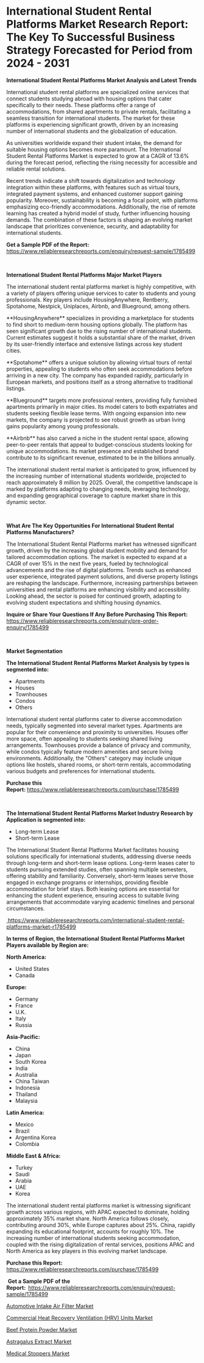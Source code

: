 <p><h1>International Student Rental Platforms Market Research Report: The Key To Successful Business Strategy Forecasted for Period from 2024 - 2031</h1></p><p><strong>International Student Rental Platforms Market Analysis and Latest Trends</strong></p>
<p><p>International student rental platforms are specialized online services that connect students studying abroad with housing options that cater specifically to their needs. These platforms offer a range of accommodations, from shared apartments to private rentals, facilitating a seamless transition for international students. The market for these platforms is experiencing significant growth, driven by an increasing number of international students and the globalization of education.</p><p>As universities worldwide expand their student intake, the demand for suitable housing options becomes more paramount. The International Student Rental Platforms Market is expected to grow at a CAGR of 13.6% during the forecast period, reflecting the rising necessity for accessible and reliable rental solutions. </p><p>Recent trends indicate a shift towards digitalization and technology integration within these platforms, with features such as virtual tours, integrated payment systems, and enhanced customer support gaining popularity. Moreover, sustainability is becoming a focal point, with platforms emphasizing eco-friendly accommodations. Additionally, the rise of remote learning has created a hybrid model of study, further influencing housing demands. The combination of these factors is shaping an evolving market landscape that prioritizes convenience, security, and adaptability for international students.</p></p>
<p><strong>Get a Sample PDF of the Report:&nbsp;</strong> <a href="https://www.reliableresearchreports.com/enquiry/request-sample/1785499?utm_campaign=37&utm_medium=2&utm_source=Github&utm_content=ia&utm_term=08102024&utm_id=international-student-rental-platforms">https://www.reliableresearchreports.com/enquiry/request-sample/1785499</a></p>
<p>&nbsp;</p>
<p><strong>International Student Rental Platforms Major Market Players</strong></p>
<p><p>The international student rental platforms market is highly competitive, with a variety of players offering unique services to cater to students and young professionals. Key players include HousingAnywhere, Rentberry, Spotahome, Nestpick, Uniplaces, Airbnb, and Blueground, among others.</p><p>**HousingAnywhere** specializes in providing a marketplace for students to find short to medium-term housing options globally. The platform has seen significant growth due to the rising number of international students. Current estimates suggest it holds a substantial share of the market, driven by its user-friendly interface and extensive listings across key student cities.</p><p>**Spotahome** offers a unique solution by allowing virtual tours of rental properties, appealing to students who often seek accommodations before arriving in a new city. The company has expanded rapidly, particularly in European markets, and positions itself as a strong alternative to traditional listings.</p><p>**Blueground** targets more professional renters, providing fully furnished apartments primarily in major cities. Its model caters to both expatriates and students seeking flexible lease terms. With ongoing expansion into new markets, the company is projected to see robust growth as urban living gains popularity among young professionals.</p><p>**Airbnb** has also carved a niche in the student rental space, allowing peer-to-peer rentals that appeal to budget-conscious students looking for unique accommodations. Its market presence and established brand contribute to its significant revenue, estimated to be in the billions annually.</p><p>The international student rental market is anticipated to grow, influenced by the increasing number of international students worldwide, projected to reach approximately 8 million by 2025. Overall, the competitive landscape is marked by platforms adapting to changing needs, leveraging technology, and expanding geographical coverage to capture market share in this dynamic sector.</p></p>
<p>&nbsp;</p>
<p><strong>What Are The Key Opportunities For International Student Rental Platforms Manufacturers?</strong></p>
<p><p>The International Student Rental Platforms market has witnessed significant growth, driven by the increasing global student mobility and demand for tailored accommodation options. The market is expected to expand at a CAGR of over 15% in the next five years, fueled by technological advancements and the rise of digital platforms. Trends such as enhanced user experience, integrated payment solutions, and diverse property listings are reshaping the landscape. Furthermore, increasing partnerships between universities and rental platforms are enhancing visibility and accessibility. Looking ahead, the sector is poised for continued growth, adapting to evolving student expectations and shifting housing dynamics.</p></p>
<p><strong>Inquire or Share Your Questions If Any Before Purchasing This Report:</strong> <a href="https://www.reliableresearchreports.com/enquiry/pre-order-enquiry/1785499?utm_campaign=37&utm_medium=2&utm_source=Github&utm_content=ia&utm_term=08102024&utm_id=international-student-rental-platforms">https://www.reliableresearchreports.com/enquiry/pre-order-enquiry/1785499</a></p>
<p>&nbsp;</p>
<p><strong>Market Segmentation</strong></p>
<p><strong>The International Student Rental Platforms Market Analysis by types is segmented into:</strong></p>
<p><ul><li>Apartments</li><li>Houses</li><li>Townhouses</li><li>Condos</li><li>Others</li></ul></p>
<p><p>International student rental platforms cater to diverse accommodation needs, typically segmented into several market types. Apartments are popular for their convenience and proximity to universities. Houses offer more space, often appealing to students seeking shared living arrangements. Townhouses provide a balance of privacy and community, while condos typically feature modern amenities and secure living environments. Additionally, the "Others" category may include unique options like hostels, shared rooms, or short-term rentals, accommodating various budgets and preferences for international students.</p></p>
<p><strong>Purchase this Report:&nbsp;</strong><a href="https://www.reliableresearchreports.com/purchase/1785499?utm_campaign=37&utm_medium=2&utm_source=Github&utm_content=ia&utm_term=08102024&utm_id=international-student-rental-platforms">https://www.reliableresearchreports.com/purchase/1785499</a></p>
<p>&nbsp;</p>
<p><strong>The International Student Rental Platforms Market Industry Research by Application is segmented into:</strong></p>
<p><ul><li>Long-term Lease</li><li>Short-term Lease</li></ul></p>
<p><p>The International Student Rental Platforms Market facilitates housing solutions specifically for international students, addressing diverse needs through long-term and short-term lease options. Long-term leases cater to students pursuing extended studies, often spanning multiple semesters, offering stability and familiarity. Conversely, short-term leases serve those engaged in exchange programs or internships, providing flexible accommodation for brief stays. Both leasing options are essential for enhancing the student experience, ensuring access to suitable living arrangements that accommodate varying academic timelines and personal circumstances.</p></p>
<p><a href="https://www.reliableresearchreports.com/international-student-rental-platforms-market-r1785499?utm_campaign=37&utm_medium=2&utm_source=Github&utm_content=ia&utm_term=08102024&utm_id=international-student-rental-platforms">&nbsp;https://www.reliableresearchreports.com/international-student-rental-platforms-market-r1785499</a></p>
<p><strong>In terms of Region, the International Student Rental Platforms Market Players available by Region are:</strong></p>
<p>
    <p> <strong> North America: </strong>
        <ul>
            <li>United States</li>
            <li>Canada</li>
        </ul>
        </p> 
    <p> <strong> Europe: </strong>
        <ul>
            <li>Germany</li>
            <li>France</li>
            <li>U.K.</li>
            <li>Italy</li>
            <li>Russia</li>
        </ul>
        </p> 
    <p> <strong> Asia-Pacific: </strong>
        <ul>
            <li>China</li>
            <li>Japan</li>
            <li>South Korea</li>
            <li>India</li>
            <li>Australia</li>
            <li>China Taiwan</li>
            <li>Indonesia</li>
            <li>Thailand</li>
            <li>Malaysia</li>
        </ul>
        </p> 
    <p> <strong> Latin America: </strong>
        <ul>
            <li>Mexico</li>
            <li>Brazil</li>
            <li>Argentina Korea</li>
            <li>Colombia</li>
        </ul>
        </p> 
    <p> <strong> Middle East & Africa: </strong>
        <ul>
            <li>Turkey</li>
            <li>Saudi</li>
            <li>Arabia</li>
            <li>UAE</li>
            <li>Korea</li>
        </ul>
    </p>
    </p>
<p><p>The international student rental platforms market is witnessing significant growth across various regions, with APAC expected to dominate, holding approximately 35% market share. North America follows closely, contributing around 30%, while Europe captures about 25%. China, rapidly expanding its educational footprint, accounts for roughly 10%. The increasing number of international students seeking accommodation, coupled with the rising digitalization of rental services, positions APAC and North America as key players in this evolving market landscape.</p></p>
<p><strong>Purchase this Report: </strong><a href="https://www.reliableresearchreports.com/purchase/1785499?utm_campaign=37&utm_medium=2&utm_source=Github&utm_content=ia&utm_term=08102024&utm_id=international-student-rental-platforms">https://www.reliableresearchreports.com/purchase/1785499</a></p>
<p>&nbsp;<strong>Get a Sample PDF of the Report:&nbsp;&nbsp;</strong><a href="https://www.reliableresearchreports.com/enquiry/request-sample/1785499?utm_campaign=37&utm_medium=2&utm_source=Github&utm_content=ia&utm_term=08102024&utm_id=international-student-rental-platforms">https://www.reliableresearchreports.com/enquiry/request-sample/1785499</a></p>
<p><strong></strong></p>
<p><p><a href="https://github.com/GRUBBSCHARLES/Market-Research-Report-List-1/blob/main/automotive-intake-air-filter-market.md?utm_campaign=37&utm_medium=2&utm_source=Github&utm_content=ia&utm_term=08102024&utm_id=international-student-rental-platforms">Automotive Intake Air Filter Market</a></p><p><a href="https://github.com/AngelaWalsh696/Market-Research-Report-List-1/blob/main/commercial-heat-recovery-ventilation-hrv-units-market.md?utm_campaign=37&utm_medium=2&utm_source=Github&utm_content=ia&utm_term=08102024&utm_id=international-student-rental-platforms">Commercial Heat Recovery Ventilation (HRV) Units Market</a></p><p><a href="https://issuu.com/reportprime-2/docs/beef-protein-powder-market-size-203_5249db135c7f10?utm_campaign=37&utm_medium=2&utm_source=Github&utm_content=ia&utm_term=08102024&utm_id=international-student-rental-platforms">Beef Protein Powder Market</a></p><p><a href="https://www.linkedin.com/pulse/future-innovation-global-astragalus-extract-market-growth-kl1df?utm_campaign=37&utm_medium=2&utm_source=Github&utm_content=ia&utm_term=08102024&utm_id=international-student-rental-platforms">Astragalus Extract Market</a></p><p><a href="https://www.linkedin.com/pulse/medical-stoppers-market-refracting-trends-consumer-behaviors-ya1pc?utm_campaign=37&utm_medium=2&utm_source=Github&utm_content=ia&utm_term=08102024&utm_id=international-student-rental-platforms">Medical Stoppers Market</a></p></p>